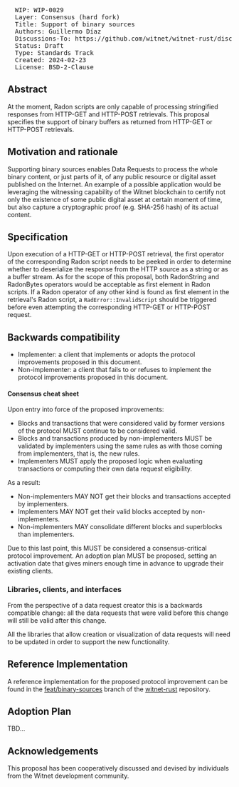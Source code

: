 <pre>
  WIP: WIP-0029
  Layer: Consensus (hard fork)
  Title: Support of binary sources
  Authors: Guillermo Díaz <guillermo@otherplane.com>
  Discussions-To: https://github.com/witnet/witnet-rust/discussions/2433
  Status: Draft
  Type: Standards Track
  Created: 2024-02-23
  License: BSD-2-Clause
</pre>


## Abstract

At the moment, Radon scripts are only capable of processing stringified responses from HTTP-GET and HTTP-POST retrievals. This proposal specifies the support of binary buffers as returned from HTTP-GET or HTTP-POST retrievals.

## Motivation and rationale

Supporting binary sources enables Data Requests to process the whole binary content, or just parts of it, of any public resource or digital asset published on the Internet. An example of a possible application would be leveraging the witnessing capability of the Witnet blockchain to certify not only the existence of some public digital asset at certain moment of time, but also capture a cryptographic proof (e.g. SHA-256 hash) of its actual content. 

## Specification

Upon execution of a HTTP-GET or HTTP-POST retrieval, the first operator of the corresponding Radon script needs to be peeked in order to determine whether to deserialize the response from the HTTP source as a string or as a buffer stream. As for the scope of this proposal, both RadonString and RadonBytes operators would be acceptable as first element in Radon scripts. If a Radon operator of any other kind is found as first element in the retrieval's Radon script, a `RadError::InvalidScript` should be triggered before even attempting the corresponding HTTP-GET or HTTP-POST request. 

## Backwards compatibility

- Implementer: a client that implements or adopts the protocol improvements proposed in this document.
- Non-implementer: a client that fails to or refuses to implement the protocol improvements proposed in this document.

#### Consensus cheat sheet

Upon entry into force of the proposed improvements:

- Blocks and transactions that were considered valid by former versions of the protocol MUST continue to be considered valid.
- Blocks and transactions produced by non-implementers MUST be validated by implementers using the same rules as with those coming from implementers, that is, the new rules.
- Implementers MUST apply the proposed logic when evaluating transactions or computing their own data request eligibility.

As a result:

- Non-implementers MAY NOT get their blocks and transactions accepted by implementers.
- Implementers MAY NOT get their valid blocks accepted by non-implementers.
- Non-implementers MAY consolidate different blocks and superblocks than implementers.

Due to this last point, this MUST be considered a consensus-critical protocol improvement. An adoption plan MUST be proposed, setting an activation date that gives miners enough time in advance to upgrade their existing clients.


### Libraries, clients, and interfaces

From the perspective of a data request creator this is a backwards compatible change: all the data requests that were valid before this change will still be valid after this change.

All the libraries that allow creation or visualization of data requests will need to be updated in order to support the new functionality.

## Reference Implementation

A reference implementation for the proposed protocol improvement can be found in the [feat/binary-sources](https://github.com/witnet/witnet-rust/pull/2406) branch of the [witnet-rust] repository.


## Adoption Plan

TBD...

## Acknowledgements

This proposal has been cooperatively discussed and devised by individuals from the Witnet development community.

[witnet-rust]: https://github.com/witnet/witnet-rust/

